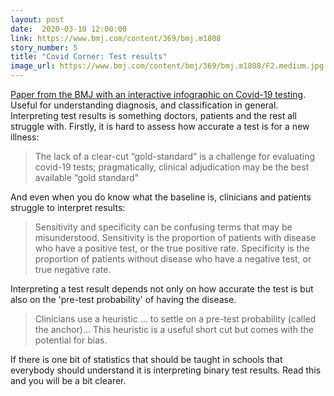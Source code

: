 ```yaml
---
layout: post
date:  2020-03-10 12:00:00
link: https://www.bmj.com/content/369/bmj.m1808
story_number: 5
title: "Covid Corner: Test results"
image_url: https://www.bmj.com/content/bmj/369/bmj.m1808/F2.medium.jpg
---
```


[Paper from the BMJ with an interactive infographic on Covid-19 testing](https://www.bmj.com/content/369/bmj.m1808). Useful for understanding diagnosis, and classification in general. Interpreting test results is something doctors, patients and the rest all struggle with. Firstly, it is hard to assess how accurate a test is for a new illness:

> The lack of a clear-cut “gold-standard” is a challenge for evaluating covid-19 tests; pragmatically, clinical adjudication may be the best available “gold standard"

And even when you do know what the baseline is, clinicians and patients struggle to interpret results:

> Sensitivity and specificity can be confusing terms that may be misunderstood. Sensitivity is the proportion of patients with disease who have a positive test, or the true positive rate. Specificity is the proportion of patients without disease who have a negative test, or true negative rate.
>

Interpreting a test result depends not only on how accurate the test is but also on the 'pre-test probability' of having the disease.

> Clinicians use a heuristic ... to settle on a pre-test probability (called the anchor)... This heuristic is a useful short cut but comes with the potential for bias.

If there is one bit of statistics that should be taught in schools that everybody should understand it is interpreting binary test results. Read this and you will be a bit clearer.
